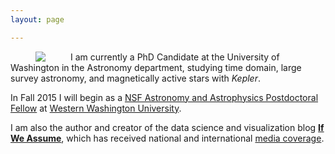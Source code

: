 ```yaml
---
layout: page

---
```


<img align="left" src="{{ site.url }}/assets/davenport_head.JPG" hspace="40">


I am currently a PhD Candidate at the University of Washington in the Astronomy department, studying time domain, large survey astronomy, and magnetically active stars with *Kepler*. 

In Fall 2015 I will begin as a [NSF Astronomy and Astrophysics Postdoctoral Fellow](https://www.nsf.gov/funding/pgm_summ.jsp?pims_id=5291) at [Western Washington University](http://www.wwu.edu/physics/index.shtml).

I am also the author and creator of the data science and visualization blog [**If We Assume**](http://www.ifweassume.com), which has received national and international [media coverage](http://www.ifweassume.com/p/press.html).